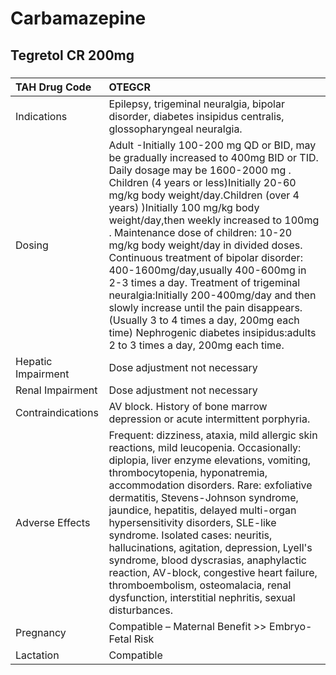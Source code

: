 # Carbamazepine

## Tegretol CR 200mg

##### 

| TAH Drug Code      | OTEGCR                                                                                                                                                                                                                                                                                                                                                                                                                                                                                                                                                                                                                                                                                                    |
|:-------------------|:----------------------------------------------------------------------------------------------------------------------------------------------------------------------------------------------------------------------------------------------------------------------------------------------------------------------------------------------------------------------------------------------------------------------------------------------------------------------------------------------------------------------------------------------------------------------------------------------------------------------------------------------------------------------------------------------------------|
| Indications        | Epilepsy, trigeminal neuralgia, bipolar disorder, diabetes insipidus centralis, glossopharyngeal neuralgia.                                                                                                                                                                                                                                                                                                                                                                                                                                                                                                                                                                                               |
| Dosing             | Adult -Initially 100-200 mg QD or BID, may be gradually increased to 400mg BID or TID. Daily dosage may be 1600-2000 mg . Children (4 years or less)Initially 20-60 mg/kg body weight/day.Children (over 4 years) )Initially 100 mg/kg body weight/day,then weekly increased to 100mg . Maintenance dose of children: 10-20 mg/kg body weight/day in divided doses. Continuous treatment of bipolar disorder: 400-1600mg/day,usually 400-600mg in 2-3 times a day. Treatment of trigeminal neuralgia:Initially 200-400mg/day and then slowly increase until the pain disappears. (Usually 3 to 4 times a day, 200mg each time) Nephrogenic diabetes insipidus:adults 2 to 3 times a day, 200mg each time. |
| Hepatic Impairment | Dose adjustment not necessary                                                                                                                                                                                                                                                                                                                                                                                                                                                                                                                                                                                                                                                                             |
| Renal Impairment   | Dose adjustment not necessary                                                                                                                                                                                                                                                                                                                                                                                                                                                                                                                                                                                                                                                                             |
| Contraindications  | AV block. History of bone marrow depression or acute intermittent porphyria.                                                                                                                                                                                                                                                                                                                                                                                                                                                                                                                                                                                                                              |
| Adverse Effects    | Frequent: dizziness, ataxia, mild allergic skin reactions, mild leucopenia. Occasionally: diplopia, liver enzyme elevations, vomiting, thrombocytopenia, hyponatremia, accommodation disorders. Rare: exfoliative dermatitis, Stevens-Johnson syndrome, jaundice, hepatitis, delayed multi-organ hypersensitivity disorders, SLE-like syndrome. Isolated cases: neuritis, hallucinations, agitation, depression, Lyell's syndrome, blood dyscrasias, anaphylactic reaction, AV-block, congestive heart failure, thromboembolism, osteomalacia, renal dysfunction, interstitial nephritis, sexual disturbances.                                                                                            |
| Pregnancy          | Compatible – Maternal Benefit >> Embryo-Fetal Risk                                                                                                                                                                                                                                                                                                                                                                                                                                                                                                                                                                                                                                                        |
| Lactation          | Compatible                                                                                                                                                                                                                                                                                                                                                                                                                                                                                                                                                                                                                                                                                                |

